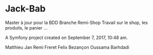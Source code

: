 Jack-Bab
========

Master à jour pour la BDD
Branche Remi-Shop
  Travail sur le shop, les produits, le panier ...

A Symfony project created on September 7, 2017, 10:48 am.

Matthieu Jan
Remi Freret
Felix Bezançon
Oussama Barhdadi
